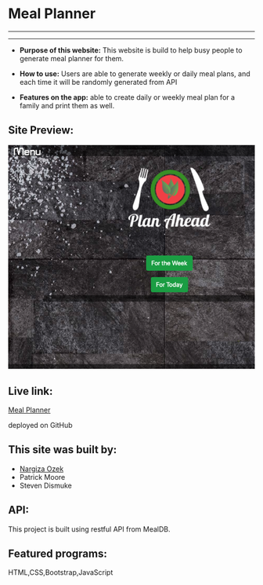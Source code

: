 # Meal Planner

---
___

 * __Purpose of this website:__ This website is build to help busy people to generate meal planner for them.
 
 * __How to use:__ Users are able to generate weekly or daily meal plans, and each time it will be randomly generated from API 
 
* __Features on the app:__ able to create daily or weekly meal plan for a family and print them as well.

## Site Preview:

![Meal Planner](https://raw.githubusercontent.com/nargiza-web/portfoliom/master/dist/img/mealstandard.jpg)

## Live link:
[Meal Planner](https://nargiza-web.github.io/meal-planner/best_recipe.html)

deployed on GitHub

## This site was built by:
* [Nargiza Ozek](https://naku.dev)
* Patrick Moore
* Steven Dismuke

## API:
This project is built using restful API from MealDB.

## Featured programs:
HTML,CSS,Bootstrap,JavaScript
